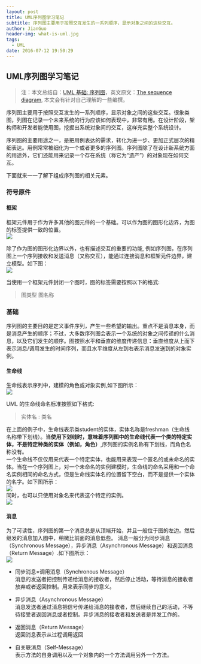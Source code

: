 ```yaml
---
layout: post
title: UML序列图学习笔记
subtitle: 序列图主要用于按照交互发生的一系列顺序，显示对象之间的这些交互。
author: JianGuo
header-img: what-is-uml.jpg
tags:
  - UML
date: 2016-07-12 19:50:29
---
```


## UML序列图学习笔记

> 注：本文总结自：[UML 基础: 序列图](http://www.ibm.com/developerworks/cn/rational/rationaledge/content/feb05/bell/3101.html)，英文原文：[The sequence diagram](http://www.ibm.com/developerworks/rational/library/3101.html?S_TACT=105AGX52&S_CMP=cn-a-r), 本文会有针对自己理解的一些编撰。

序列图主要用于按照交互发生的一系列顺序，显示对象之间的这些交互。很象类图，列图在记录一个未来系统的行为应该如何表现中，非常有用。在设计阶段，架构师和开发者能使用图，挖掘出系统对象间的交互，这样充实整个系统设计。

序列图的主要用途之一，是把用例表达的需求，转化为进一步、更加正式层次的精细表达。用例常常被细化为一个或者更多的序列图。序列图除了在设计新系统方面的用途外，它们还能用来记录一个存在系统（称它为“遗产”）的对象现在如何交互。

下面就来一一了解下组成序列图的相关元素。


### 符号原件
#### 框架
框架元件用于作为许多其他的图元件的一个基础。可以作为图的图形化边界，为图的标签提供一致的位置。  
![](http://www.ibm.com/developerworks/cn/rational/rationaledge/content/feb05/bell/3101_figure1.jpg)

除了作为图的图形化边界以外，也有描述交互的重要的功能, 例如序列图，在序列图上一个序列接收和发送消息（又称交互），能通过连接消息和框架元件边界，建立模型。如下图：  
![](http://www.ibm.com/developerworks/rational/library/content/RationalEdge/feb04/3101_figure2.jpg)

当使用一个框架元件封闭一个图时，图的标签需要按照以下的格式:
> 图类型 图名称

### 基础
序列图的主要目的是定义事件序列，产生一些希望的输出。重点不是消息本身，而是消息产生的顺序；不过，大多数序列图会表示一个系统的对象之间传递的什么消息，以及它们发生的顺序。图按照水平和垂直的维度传递信息：垂直维度从上而下表示消息/调用发生的时间序列，而且水平维度从左到右表示消息发送到的对象实例。

#### 生命线
生命线表示序列中，建模的角色或对象实例,如下图所示：    
![](http://www.ibm.com/developerworks/rational/library/content/RationalEdge/feb04/3101_figure3.jpg)  

UML 的生命线命名标准按照如下格式:  
> 实体名 : 类名

在上面的例子中，生命线表示类student的实体，实体名称是freshman（生命线名称带下划线）。**当使用下划线时，意味着序列图中的生命线代表一个类的特定实体，不是特定种类的实体（例如，角色）**,序列图的实例名称有下划线，而角色名称没有。  
一个生命线不仅仅用来代表一个特定实体，也能用来表现一个匿名的或未命名的实体。当在一个序列图上，对一个未命名的实例建模时，生命线的命名采用和一个命名实例相同的命名方式，但是生命线实体名的位置留下空白，而不是提供一个实体的名字。如下图所示：  
![](shili4.png)  
同时，也可以只使用对象名来代表这个特定的实例。  
![](shili5.png)  

#### 消息
为了可读性，序列图的第一个消息总是从顶端开始，并且一般位于图的左边。然后继发的消息加入图中，稍微比前面的消息低些。 消息一般分为同步消息（Synchronous Message），异步消息（Asynchronous Message）和返回消息（Return Message）.如下图所示：   
![](shili6.jpg)  

  * 同步消息=调用消息（Synchronous Message）  
  消息的发送者把控制传递给消息的接收者，然后停止活动，等待消息的接收者放弃或者返回控制。用来表示同步的意义。

  * 异步消息（Asynchronous Message）  
  消息发送者通过消息把信号传递给消息的接收者，然后继续自己的活动，不等待接受者返回消息或者控制。异步消息的接收者和发送者是并发工作的。

  * 返回消息（Return Message）  
  返回消息表示从过程调用返回

  * 自关联消息（Self-Message）  
  表示方法的自身调用以及一个对象内的一个方法调用另外一个方法。
